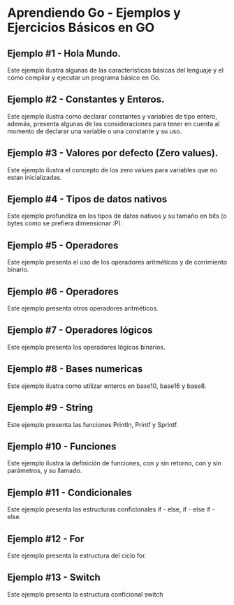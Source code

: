# Aprendiendo Go - Ejemplos y Ejercicios Básicos en GO

## Ejemplo #1 - Hola Mundo.
Este ejemplo ilustra algunas de las características básicas del lenguaje y el cómo compilar y ejecutar un programa básico en Go.

## Ejemplo #2 - Constantes y Enteros.
Este ejemplo ilustra como declarar constantes y variables de tipo entero, además, presenta algunas de las consideraciones para tener en cuenta al momento de declarar una variable o una constante y su uso. 

## Ejemplo #3 - Valores por defecto (Zero values).
Este ejemplo ilustra el concepto de los zero values para variables que no estan inicializadas. 

## Ejemplo #4 - Tipos de datos nativos
Este ejemplo profundiza en los tipos de datos nativos y su tamaño en bits (o bytes como se prefiera dimensionar :P).

## Ejemplo #5 - Operadores
Este ejemplo presenta el uso de los operadores aritméticos y de corrimiento binario.

## Ejemplo #6 - Operadores
Este ejemplo presenta otros operadores aritméticos.

## Ejemplo #7 - Operadores lógicos
Este ejemplo presenta los operadores lógicos binarios.

## Ejemplo #8 - Bases numericas
Este ejemplo ilustra como utilizar enteros en base10, base16 y base8.

## Ejemplo #9 - String
Este ejemplo presenta las funciones Println, Printf y Sprintf.

## Ejemplo #10 - Funciones
Este ejemplo ilustra la definición de funciones, con y sin retorno, con y sin parámetros, y su llamado.

## Ejemplo #11 - Condicionales 
Este ejemplo presenta las estructuras conficionales if - else, if - else if - else.

## Ejemplo #12 - For
Este ejemplo presenta la estructura del ciclo for.

## Ejemplo #13 - Switch
Este ejemplo presenta la estructura conficional switch





